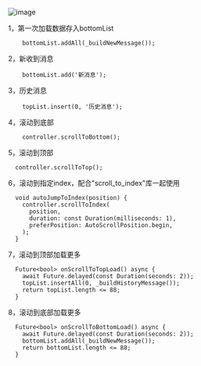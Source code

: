 ![image](https://github.com/hrxiang/chat_listview/tree/main/images/a.gif)

1，第一次加载数据存入bottomList

```
    bottomList.addAll(_buildNewMessage());
```

2，新收到消息

```
    bottomList.add('新消息');
```

3，历史消息

```
    topList.insert(0, '历史消息');
```

4，滚动到底部

```
    controller.scrollToBottom();
```

5，滚动到顶部

```
  controller.scrollToTop();
```

6，滚动到指定index，配合"scroll_to_index"库一起使用

```
  void autoJumpToIndex(position) {
    controller.scrollToIndex(
      position,
      duration: const Duration(milliseconds: 1),
      preferPosition: AutoScrollPosition.begin,
    );
  }
```

7，滚动到顶部加载更多

```
  Future<bool> onScrollToTopLoad() async {
    await Future.delayed(const Duration(seconds: 2));
    topList.insertAll(0, _buildHistoryMessage());
    return topList.length <= 88;
  }
```

8，滚动到底部加载更多

```
  Future<bool> onScrollToBottomLoad() async {
    await Future.delayed(const Duration(seconds: 2));
    bottomList.addAll(_buildNewMessage());
    return bottomList.length <= 88;
  }
```